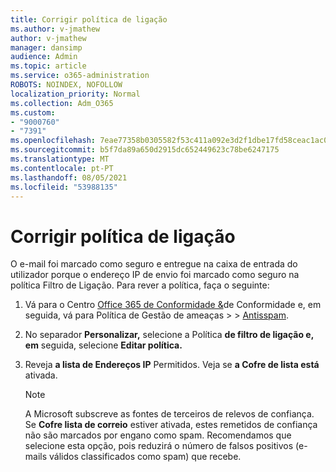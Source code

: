 ```yaml
---
title: Corrigir política de ligação
ms.author: v-jmathew
author: v-jmathew
manager: dansimp
audience: Admin
ms.topic: article
ms.service: o365-administration
ROBOTS: NOINDEX, NOFOLLOW
localization_priority: Normal
ms.collection: Adm_O365
ms.custom:
- "9000760"
- "7391"
ms.openlocfilehash: 7eae77358b0305582f53c411a092e3d2f1dbe17fd58ceac1ac00d5c07b3dd202
ms.sourcegitcommit: b5f7da89a650d2915dc652449623c78be6247175
ms.translationtype: MT
ms.contentlocale: pt-PT
ms.lasthandoff: 08/05/2021
ms.locfileid: "53988135"
---
```

# <a name="fix-connection-policy"></a>Corrigir política de ligação

O e-mail foi marcado como seguro e entregue na caixa de entrada do utilizador porque o endereço IP de envio foi marcado como seguro na política Filtro de Ligação. Para rever a política, faça o seguinte:

1. Vá para o Centro [Office 365 de Conformidade &](https://go.microsoft.com/fwlink/p/?linkid=2077143)de Conformidade e, em seguida, vá para Política de Gestão de ameaças  >    >  [Antisspam](https://go.microsoft.com/fwlink/?linkid=2101518).
2. No separador **Personalizar,** selecione a Política **de filtro de ligação e, em** seguida, selecione **Editar política.**
3. Reveja **a lista de Endereços IP** Permitidos. Veja se **a Cofre de lista está** ativada.

    > [!NOTE]
    > A Microsoft subscreve as fontes de terceiros de relevos de confiança. Se **Cofre lista de correio** estiver ativada, estes remetidos de confiança não são marcados por engano como spam. Recomendamos que selecione esta opção, pois reduzirá o número de falsos positivos (e-mails válidos classificados como spam) que recebe.
